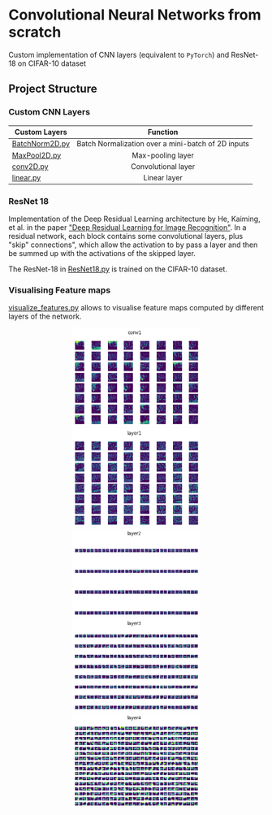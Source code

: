 # Convolutional Neural Networks from scratch
Custom implementation of CNN layers (equivalent to ```PyTorch```) and ResNet-18 on CIFAR-10 dataset

## Project Structure 
### Custom CNN Layers

| Custom Layers          | Function          | 
| ------------- |:-------------:| 
| [BatchNorm2D.py](https://github.com/Nasmasim/modular-CNNs/blob/main/custom_cnn_layers/BatchNorm2D.py)| Batch Normalization over a mini-batch of 2D inputs |
| [MaxPool2D.py](https://github.com/Nasmasim/modular-CNNs/blob/main/custom_cnn_layers/MaxPool2D.py)      | Max-pooling layer      |
| [conv2D.py](https://github.com/Nasmasim/modular-CNNs/blob/main/custom_cnn_layers/conv2D.py) | Convolutional layer      |
| [linear.py](https://github.com/Nasmasim/modular-CNNs/blob/main/custom_cnn_layers/linear.py) | Linear layer |

### ResNet 18 
Implementation of the Deep Residual Learning architecture by He, Kaiming, et al. in the paper ["Deep Residual Learning for Image Recognition"](https://openaccess.thecvf.com/content_cvpr_2016/papers/He_Deep_Residual_Learning_CVPR_2016_paper.pdf). In a residual network, each block contains some convolutional layers, plus "skip" connections", which allow the activation to by pass a layer and then be summed up with the activations of the skipped layer. 

The ResNet-18 in [ResNet18.py](https://github.com/Nasmasim/modular-CNNs/blob/main/ResNet18.py) is trained on the CIFAR-10 dataset. 

### Visualising Feature maps 
[visualize_features.py](https://github.com/Nasmasim/modular-CNNs/blob/main/visualize_features.py) allows to visualise feature maps computed by different layers of the network. 

<p align="center">
<img src="https://github.com/Nasmasim/modular-CNNs/blob/main/figures/feature1.png" width="50%">
<img src="https://github.com/Nasmasim/modular-CNNs/blob/main/figures/feature2.png" width="50%">
<img src="https://github.com/Nasmasim/modular-CNNs/blob/main/figures/feature3.png" width="50%">
<img src="https://github.com/Nasmasim/modular-CNNs/blob/main/figures/feature4.png" width="50%">
<img src="https://github.com/Nasmasim/modular-CNNs/blob/main/figures/feature5.png" width="50%">
</p>



